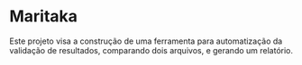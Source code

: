 # Maritaka

Este projeto visa a construção de uma ferramenta para automatização da validação de resultados, comparando dois arquivos, e gerando um relatório. 